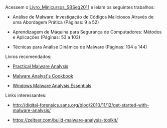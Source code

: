 Acessem o [Livro_Minicursos_SBSeg2011](http://www.peotta.com/sbseg2011/resources/downloads/Livro_Minicursos_SBSeg2011.pdf) e leiam os seguintes trabalhos:

* Análise de Malware: Investigação de Códigos Maliciosos Através de uma Abordagem Prática (Páginas: 9 a 52)

* Aprendizagem de Máquina para Segurança de Computadores: Métodos e Aplicações (Páginas: 53 a 103)

* Técnicas para Análise Dinâmica de Malware (Páginas: 104 a 144)

Livros recomendados:

* [Practical Malware Analysis](http://venom630.free.fr/pdf/Practical_Malware_Analysis.pdf)

* [Malware Analyst's Cookbook](https://repo.zenk-security.com/Virus-Infections-Detections-Preventions/Malware%20Analyst's%20Cookbook.pdf)

* [Windows Malware Analysis Essentials](http://thehackernews.tradepub.com/free-offer/windows-malware-analysis-essentials-30-value-free-for-a-limited-time/w_pacb40?sr=hicat&_t=hicat:1207)

Links interessantes:

* http://digital-forensics.sans.org/blog/2010/11/12/get-started-with-malware-analysis/

* https://zeltser.com/build-malware-analysis-toolkit/

